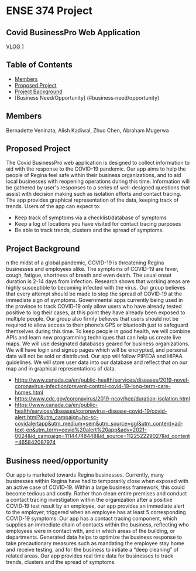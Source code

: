 # ENSE 374 Project
## Covid BusinessPro Web Application

[VLOG 1](https://www.youtube.com/watch?v=-A4Cb1X_mj0&feature=youtu.be)

## Table of Contents
* [Members](#members)
* [Proposed Project](#proposed‐project)
* [Project Background](#project‐background)
* [Business Need/Opportunity] (#business‐need/opportunity)

## Members
Bernadette Veninata,
Alish Kadiwal,
Zhuo Chen,
Abraham Mugerwa
	
## Proposed Project
The Covid BusinessPro web application is designed to collect information to aid with the response to the COVID-19 pandemic. Our app aims to help the people of Regina feel safe within their business organizations, and to aid local businesses with reopening operations during this time. Information will be gathered by user's responses to a series of well-designed questions that assist with decision making such as isolation efforts and contact tracing. The app provides graphical representation of the data, keeping track of trends. Users of the app can expect to:
* Keep track of symptoms via a checklist/database of symptoms
* Keep a log of locations you have visited for contact tracing purposes
* Be able to track trends, clusters and the spread of symptoms. 

## Project Background
n the midst of a global pandemic, COVID-19 is threatening Regina businesses and employees alike. The symptoms of COVID-19 are fever, cough, fatigue, shortness of breath and even death. The usual onset duration is 2-14 days from infection. Research shows that working areas are highly susceptible to becoming infected with the virus. Our group believes that every attempt should be made to stop the spread of COVID‐19 at the immediate sign of symptoms. Governmental apps currently being used in the province to track COVID‐19 only allow users who have already tested positive to log their cases, at this point they have already been exposed to multiple people. Our group also firmly believes that users should not be required to allow access to their phone’s GPS or bluetooth just to safeguard themselves during this time. To keep people in good health, we will combine APIs and learn new programming techniques that can help us create live maps. We will use designated databases geared for business organizations. We will have login and signup pages which will be encrypted, and personal data will not be sold or distributed. Our app will follow PIPEDA and HIPAA guidelines. We will store user data into our database and reflect that on our map and in graphical representations of data.
* https://www.canada.ca/en/public-health/services/diseases/2019-novel-coronavirus-infection/prevent-control-covid-19-long-term-care-homes.html
* https://www.cdc.gov/coronavirus/2019-ncov/hcp/duration-isolation.html
* https://www.canada.ca/en/public-health/services/diseases/coronavirus-disease-covid-19/covid-alert.html?&utm_campaign=hc-sc-covidalertapp&utm_medium=sem&utm_source=ggl&utm_content=ad-text-en&utm_term=covid%20alert%20app&adv=2021-0024&id_campaign=11144748448&id_source=112252229027&id_content=465842087974


## Business need/opportunity
Our app is marketed towards Regina businesses. Currently, many businesses within Regina have had to temporarily close when exposed with an active case of COVID‐19. Within a large business framework, this could become tedious and costly. Rather than clean entire premises and conduct a contact tracing investigation within the organization after a positive COVID‐19 test result by an employee, our app provides an immediate alert to the employer, triggered when an employee has at least 5 corresponding COVID-19 symptoms. Our app has a contact tracing component, which supplies an immediate chain of contacts within the business, reflecting who employees were in contact with, and in which areas of the building, or departments. Generated data helps to optimize the business response to take precautionary measures such as mandating the employee stay home and receive testing, and for the business to initiate a “deep cleaning” of related areas. Our app provides real time data for businesses to track trends, clusters and the spread of symptoms. 
